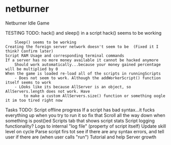 # netburner
Netburner Idle Game

TESTING TODO:
	hack() and sleep() in a script
		hack() seems to be working
			
		Sleep() seems to be working
	Creating the foreign server network doesn't seem to be  (Fixed it I think? Confirm later)
	Script RAM Usage and corresponding terminal commands
	If a server has no more money available it cannot be hacked anymore
		Should work automatically...because your money gained percentage will be multiplied by 0
	When the game is loaded re-load all of the scripts in runningScripts
		- Does not seem to work. Although the addWorkerScript() function itself seems to work
		- LOoks like its because AllServer is an object, so AllServers.length does not work. Have
			to make a custom AllServers.size() function or something oogle it im too tired right now
Tasks TODO:
	Script offline progress
	If a script has bad syntax...it fucks everything up when you try to run it so fix that
	Scroll all the way down when something is post()ed
	Scripts tab that shows script stats
	Script logging functionality? Logs to internal "log file" (property of script itself)
	Update skill level on cycle
	Parse script firs tot see if there are any syntax errors, and tell user if there are (when user calls "run")
	Tutorial and help
	Server growth